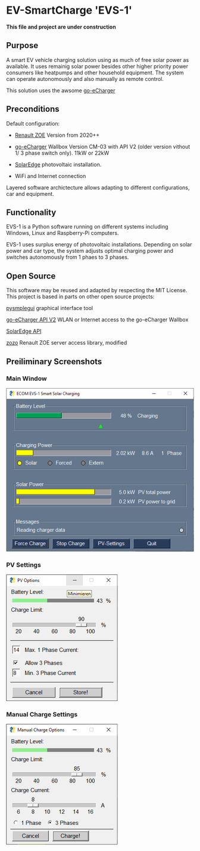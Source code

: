 # EV-SmartCharge 'EVS-1'

**This file and project are under construction**

## Purpose

A smart EV vehicle charging solution using as much of free solar power as available.  It uses remainig solar power besides other higher priority power consumers like heatpumps and other household equipment.  The system can operate autonomously and also manually as remote control.

This solution uses the awsome  [go-eCharger](https://go-e.co/)

## Preconditions

Default configuration:

- [Renault ZOE](https://de.renault.ch/elektroautos/renault-zoe.html) Version from 2020++

- [go-eCharger](https://go-e.co/produkte/go-echarger-home/) Wallbox Version CM-03 with API V2 
  (older version vithout 1/ 3 phase switch only). 11kW or 22kW

- [SolarEdge](https://www.solaredge.com/homeowner-new) photovoltaic installation.

- WiFi and Internet connection 

Layered software archictecture allows adapting to different configurations, car and equipment.

## Functionality

EVS-1 is a Python software running on different systems including Windows, Linux and Raspberry-Pi computers.  

EVS-1 uses surplus energy of photovoltaic installations. Depending on solar power and car type, the system adjusts optimal charging power and switches autonomously from 1 phaes to 3 phases.

## Open Source

This software may be reused and adapted by respecting the MIT License. This project is based in parts on other open source projects:

[pysmplegui](https://pysimplegui.readthedocs.io/en/latest/) graphical interface tool

[go-eCharger API V2](https://github.com/goecharger/go-eCharger-API-v2)  WLAN or Internet access to the go-eCharger Wallbox

[SolarEdge API](https://www.solaredge.com/sites/default/files/se_monitoring_api.pdf)

[zozo](https://github.com/niosega/zozo) Renault ZOE server access library, modified

## Preiliminary Screenshots

### Main Window

![](Images\MainScreen.png)

### PV Settings

![](Images\Popup_PV-Settings.png)

### Manual Charge Settings

![](Images/Popup_ManualSettings.png)
